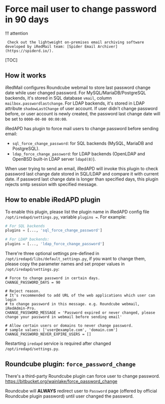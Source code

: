 # Force mail user to change password in 90 days

!!! attention

	 Check out the lightweight on-premises email archiving software developed by iRedMail team: [Spider Email Archiver](https://spiderd.io/).

[TOC]

## How it works

iRedMail configures Roundcube webmail to store last password change date while
user changed password. For MySQL/MariaDB/PostgreSQL backends, it's stored in
SQL database `vmail`, column `mailbox.passwordlastchange`. For LDAP backends,
it's stored in LDAP attribute `shadowLastChange` of user account. If user
didn't change password before, or user account is newly created, the password
last change date will be set to `0000-00-00 00:00:00`.

iRedAPD has plugin to force mail users to change password before sending email:

* `sql_force_change_password`: for SQL backends (MySQL, MariaDB and
  PostgreSQL).
* `ldap_force_change_password`: for LDAP backends (OpenLDAP and OpenBSD
  built-in LDAP server `ldapd(8)`).

When user trying to send an email, iRedAPD will invoke this plugin to
check password last change date stored in SQL/LDAP and compare
it with current date. if password last change date is longer than specified
days, this plugin rejects smtp session with specified message.

## How to enable iRedAPD plugin

To enable this plugin, please list the plugin name in iRedAPD config file
`/opt/iredapd/settings.py`, variable `plugins =`. For example:

```python
# For SQL backends
plugins = [..., 'sql_force_change_password']

# For LDAP backends:
plugins = [..., 'ldap_force_change_password']
```

There're three optional settings pre-defined in `/opt/iredapd/libs/default_settings.py`,
if you want to change them, please copy the parameter names and set proper values
in `/opt/iredapd/settings.py`:

```
# Force to change password in certain days.
CHANGE_PASSWORD_DAYS = 90

# Reject reason.
# It's recommended to add URL of the web applications which user can login
# to change password in this message. e.g. Roundcube webmail, iRedAdmin-Pro.
CHANGE_PASSWORD_MESSAGE = 'Password expired or never changed, please change your password in webmail before sending email'

# Allow certain users or domains to never change password.
# sample values: ['user@example.com', 'domain.com']
CHANGE_PASSWORD_NEVER_EXPIRE_USERS = []
```

Restarting `iredapd` service is required after changed `/opt/iredapd/settings.py`.

## Roundcube plugin: `force_password_change`

There's a third-party Roundcube plugin can force user to change password.
<https://bitbucket.org/wainlake/force_password_change>

Roundcube will __ALWAYS__ redirect user to `Password` page (offered by official
Roundcube plugin password) until user changed the password.
